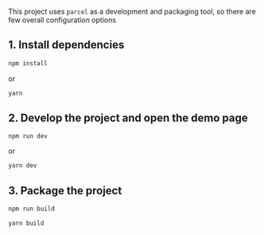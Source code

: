 This project uses `parcel` as a development and packaging tool, so there are few overall configuration options

## 1. Install dependencies

```bash
npm install
```

or

```bash
yarn
```

## 2. Develop the project and open the demo page

```base
npm run dev
```

or

```bash
yarn dev
```

## 3. Package the project

```bash
npm run build
```

```bash
yarn build
```